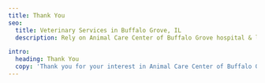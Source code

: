 ```yaml
---
title: Thank You
seo:
  title: Veterinary Services in Buffalo Grove, IL
  description: Rely on Animal Care Center of Buffalo Grove hospital & laboratory for grooming, veterinary medicine, surgery, radiology, dental & emergency vet services.

intro:
  heading: Thank You
  copy: 'Thank you for your interest in Animal Care Center of Buffalo Grove! A team member will respond shortly. If you are reaching out regarding a medical emergency, please call us at <a href="tel:847-796-2420">847-796-2420</a>. To book an appointment online, <a href="/request-appointment/">click here</a>.'
---
```

